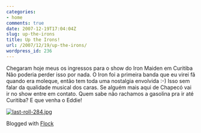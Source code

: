 ```yaml
---
categories:
- home
comments: true
date: 2007-12-19T17:04:04Z
slug: up-the-irons
title: Up the Irons!
url: /2007/12/19/up-the-irons/
wordpress_id: 236
---
```


Chegaram hoje meus os ingressos para o show do Iron Maiden em Curitiba
Não poderia perder isso por nada. O Iron foi a primeira banda que eu virei fã quando era moleque, então tem toda uma nostalgia envolvida :-)
Isso sem falar da qualidade musical dos caras.
Se alguém mais aqui de Chapecó vai ir no show entre em contato. Quem sabe não rachamos a gasolina pra ir até Curitiba?
E que venha o Eddie!

[![last-roll-284.jpg](/images/posts/last-roll-284.jpg)](/images/posts/last-roll-284.jpg)


Blogged with [Flock](http://www.flock.com/blogged-with-flock)
